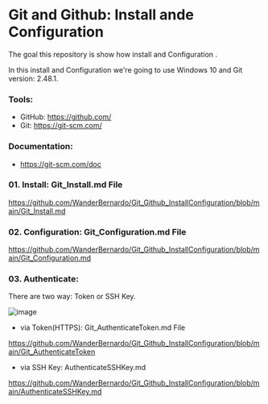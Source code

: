 # Git and Github: Install ande Configuration
The goal this repository is show how install and Configuration .

In this install and Configuration we're going to use Windows 10 and Git version: 2.48.1.

### Tools:

- GitHub: https://github.com/
- Git: https://git-scm.com/

### Documentation:

- https://git-scm.com/doc

### 01. Install: Git_Install.md File

https://github.com/WanderBernardo/Git_Github_InstallConfiguration/blob/main/Git_Install.md

### 02. Configuration: Git_Configuration.md File

https://github.com/WanderBernardo/Git_Github_InstallConfiguration/blob/main/Git_Configuration.md

### 03. Authenticate:

There are two way: Token or SSH Key.

![image](https://github.com/user-attachments/assets/1662d6c1-4a79-4463-9a49-9f8bbe0c13d0)

- via Token(HTTPS): Git_AuthenticateToken.md File

https://github.com/WanderBernardo/Git_Github_InstallConfiguration/blob/main/Git_AuthenticateToken

- via SSH Key: AuthenticateSSHKey.md

https://github.com/WanderBernardo/Git_Github_InstallConfiguration/blob/main/AuthenticateSSHKey.md
